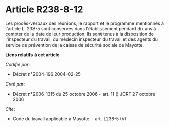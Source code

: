 # Article R238-8-12

Les procès-verbaux des réunions, le rapport et le programme mentionnés à l'article L. 238-5 sont conservés dans
l'établissement pendant dix ans à compter de la date de leur production. Ils sont tenus à la disposition de l'inspecteur du
travail, du médecin inspecteur du travail et des agents du service de prévention de la caisse de sécurité sociale de Mayotte.

**Liens relatifs à cet article**

_Codifié par_:

  - Décret n°2004-196 2004-02-25

_Créé par_:

  - Décret n°2006-1315 du 25 octobre 2006 - art. 11 () JORF 27 octobre 2006

_Cite_:

  - Code du travail applicable à Mayotte. - art. L238-5 (V)
